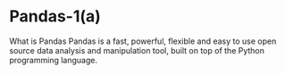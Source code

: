 # Pandas-1(a)

What is Pandas
Pandas is a fast, powerful, flexible and easy to use open source data analysis and manipulation tool, built on top of the Python programming language.
